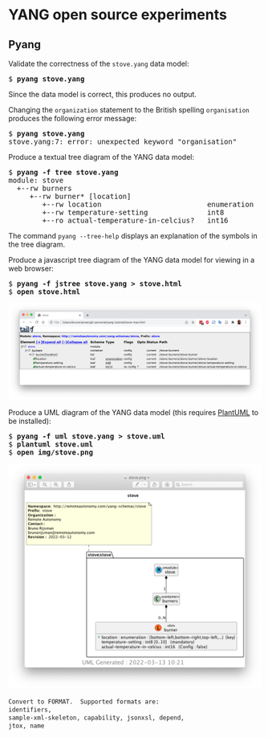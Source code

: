 # YANG open source experiments

## Pyang

Validate the correctness of the `stove.yang` data model:

<pre>
$ <b>pyang stove.yang</b>
</pre>

Since the data model is correct, this produces no output.

Changing the `organization` statement to the British spelling `organisation` produces the following
error message:

<pre>
$ <b>pyang stove.yang</b>
stove.yang:7: error: unexpected keyword "organisation"
</pre>

Produce a textual tree diagram of the YANG data model:

<pre>
$ <b>pyang -f tree stove.yang</b>
module: stove
  +--rw burners
     +--rw burner* [location]
        +--rw location                         enumeration
        +--rw temperature-setting              int8
        +--ro actual-temperature-in-celcius?   int16
</pre>

The command `pyang --tree-help` displays an explanation of the symbols in the tree diagram.

Produce a javascript tree diagram of the YANG data model for viewing in a web browser:

<pre>
$ <b>pyang -f jstree stove.yang > stove.html</b>
$ <b>open stove.html</b>
</pre>

![foo](figures/stove-html-tree-diagram.png)

Produce a UML diagram of the YANG data model (this requires [PlantUML](https://plantuml.com/)
to be installed):

<pre>
$ <b>pyang -f uml stove.yang > stove.uml</b>
$ <b>plantuml stove.uml</b>
$ <b>open img/stove.png</b>
</pre>

![foo](figures/stove-uml-diagram.png)

```
Convert to FORMAT.  Supported formats are: 
identifiers,
sample-xml-skeleton, capability, jsonxsl, depend,
jtox, name
```

